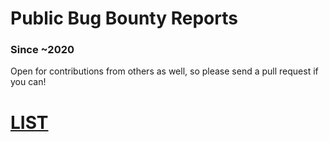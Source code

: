 # Public Bug Bounty Reports

### Since ~2020

Open for contributions from others as well, so please send a pull request if you can!

# [LIST](https://github.com/Robiq/Bug_Bounty_Reports/blob/master/reports.md)
